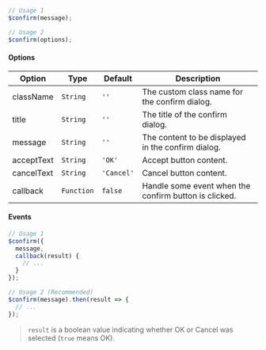 ```js
// Usage 1
$confirm(message);

// Usage 2
$confirm(options);
```

#### Options

| Option     | Type       | Default    | Description                                           |
| ---------- | ---------- | ---------- | ----------------------------------------------------- |
| className  | `String`   | `''`       | The custom class name for the confirm dialog.         |
| title      | `String`   | `''`       | The title of the confirm dialog.                      |
| message    | `String`   | `''`       | The content to be displayed in the confirm dialog.    |
| acceptText | `String`   | `'OK'`     | Accept button content.                                |
| cancelText | `String`   | `'Cancel'` | Cancel button content.                                |
| callback   | `Function` | `false`    | Handle some event when the confirm button is clicked. |

#### Events

```js
// Usage 1
$confirm({
  message,
  callback(result) {
    // ...
  }
});

// Usage 2 (Recommended)
$confirm(message).then(result => {
  // ...
});
```

> `result` is a boolean value indicating whether OK or Cancel was selected (`true` means OK).
